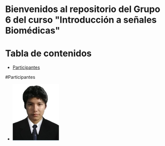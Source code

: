 # Bienvenidos al repositorio del Grupo 6 del curso "Introducción a señales Biomédicas"


# Tabla de contenidos 
- [Participantes](#participantes)

#Participantes
- ![Rogger Anthony Huaman Gonzales](INTEGRANTES_IMAGENES/ROGGER.png)
